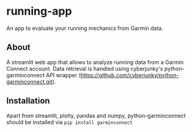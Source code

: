 # running-app
An app to evaluate your running mechanics from Garmin data.

## About
A streamlit web app that allows to analyze running data from a Garmin Connect account. Data retrieval is handled using cyberjunky's python-garminconnect API wrapper (https://github.com/cyberjunky/python-garminconnect.git).

## Installation

Apart from streamlit, plotly, pandas and numpy, python-garminconnect should be installed via ```pip install garminconnect```

